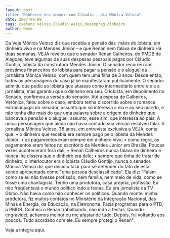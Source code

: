 ```yaml
---
layout: post
title: "Dinheiro era sempre com Cláudio , diz Mônica Veloso"
date: 2007-06-09
tags: caetano veloso,Cláudio Assis,desempreg,dinheiro
author: None
---
```

Da Veja
M&ocirc;nica Veloso diz que recebia a pens&atilde;o das&nbsp; m&atilde;os do lobista, em dinheiro vivo e na Mendes J&uacute;nior &ndash; e que Renan nem falava de dinheiro
H&aacute; duas semanas, VEJA revelou que o senador Renan Calheiros, do PMDB de Alagoas, teve algumas de suas despesas pessoais pagas por Cl&aacute;udio Gontijo, lobista da construtora Mendes J&uacute;nior. O senador recorreu aos pr&eacute;stimos financeiros do lobista para pagar a pens&atilde;o e o aluguel da jornalista M&ocirc;nica Veloso, com quem tem uma filha de 3 anos. Desde ent&atilde;o, todos os personagens do caso j&aacute; se manifestaram publicamente. O senador admitiu que pediu ao lobista que atuasse como intermedi&aacute;rio entre ele e a jornalista, mas garantiu que o dinheiro era seu. O lobista, em depoimento no Senado, confirmou a vers&atilde;o do senador. At&eacute; a esposa de Calheiros, Ver&ocirc;nica, falou sobre o caso, embora tenha discorrido sobre o romance extraconjugal do senador, assunto que s&oacute; interessa a ela e ao seu marido, e n&atilde;o tenha dito mais do que uma palavra sobre a origem do dinheiro que bancava a pens&atilde;o e o aluguel, assunto, esse sim, que interessa ao pa&iacute;s. 
A &uacute;nica personagem que ainda n&atilde;o havia contado sua vers&atilde;o resolveu falar. A jornalista M&ocirc;nica Veloso, 38 anos, em entrevista exclusiva a VEJA, conta que: 
&bull; o dinheiro que recebia era sempre pago pelo lobista da Mendes J&uacute;nior; 
&bull; os pagamentos eram sempre em dinheiro vivo; 
&bull; como regra, os pagamentos eram feitos no escrit&oacute;rio da Mendes J&uacute;nior em Bras&iacute;lia. Poucas vezes aconteceram fora dali; 
&bull; Renan Calheiros nunca falava de dinheiro e nunca lhe dissera que o dinheiro era dele; 
&bull; sempre que tinha de tratar de dinheiro, o interlocutor era o lobista Cl&aacute;udio Gontijo, nunca o senador.
M&ocirc;nica Veloso diz que decidiu falar para se defender do fato de estar sendo apresentada como &quot;uma pessoa desclassificada&quot;. Ela diz: &quot;Falam como se eu n&atilde;o tivesse profiss&atilde;o, nem fam&iacute;lia, nem meio de vida, como se fosse uma chantagista. Tenho uma produtora, casa pr&oacute;pria, profiss&atilde;o. Eu n&atilde;o freq&uuml;entava o mundo pol&iacute;tico indo a festas. Eu era jornalista da TV Globo. N&atilde;o havia como n&atilde;o conhecer os pol&iacute;ticos. Quando montei minha produtora, fiz muitos contatos no Minist&eacute;rio da Integra&ccedil;&atilde;o Nacional, das Minas e Energia, da Educa&ccedil;&atilde;o, na Eletronorte. Fazia programas para o PTB, o PMDB. Conheci o Renan trabalhando, n&atilde;o indo a festas. Quando engravidei, achamos melhor eu me afastar de tudo. Depois, fui voltando aos poucos. Tudo acordado com ele. Eu sempre protegi o Renan&quot;. 

Veja a &iacute;ntegra aqui. 